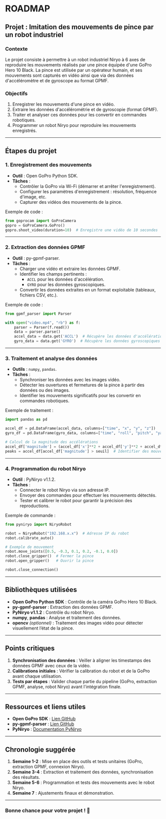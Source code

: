 # ROADMAP

## Projet : Imitation des mouvements de pince par un robot industriel

### Contexte
Le projet consiste à permettre à un robot industriel Niryo à 6 axes de reproduire les mouvements réalisés par une pince équipée d'une GoPro Hero 10 Black. La pince est utilisée par un opérateur humain, et ses mouvements sont capturés en vidéo ainsi que via des données d'accéléromètre et de gyroscope au format GPMF.

### Objectifs
1. Enregistrer les mouvements d'une pince en vidéo.
2. Extraire les données d'accélérométrie et de gyroscopie (format GPMF).
3. Traiter et analyser ces données pour les convertir en commandes robotiques.
4. Programmer un robot Niryo pour reproduire les mouvements enregistrés.

---

## Étapes du projet

### 1. **Enregistrement des mouvements**
- **Outil** : Open GoPro Python SDK.
- **Tâches** :
  - Contrôler la GoPro via Wi-Fi (démarrer et arrêter l'enregistrement).
  - Configurer les paramètres d'enregistrement : résolution, fréquence d'image, etc.
  - Capturer des vidéos des mouvements de la pince.

Exemple de code :
```python
from goprocam import GoProCamera
gopro = GoProCamera.GoPro()
gopro.shoot_video(duration=10)  # Enregistre une vidéo de 10 secondes
```

---

### 2. **Extraction des données GPMF**
- **Outil** : py-gpmf-parser.
- **Tâches** :
  - Charger une vidéo et extraire les données GPMF.
  - Identifier les champs pertinents :
    - `ACCL` pour les données d'accélération.
    - `GYRO` pour les données gyroscopiques.
  - Convertir les données extraites en un format exploitable (tableaux, fichiers CSV, etc.).

Exemple de code :
```python
from gpmf_parser import Parser

with open("video.mp4", "rb") as f:
    parser = Parser(f.read())
    data = parser.parse()
    accel_data = data.get('ACCL')  # Récupère les données d'accélération
    gyro_data = data.get('GYRO')  # Récupère les données gyroscopiques
```

---

### 3. **Traitement et analyse des données**
- **Outils** : `numpy`, `pandas`.
- **Tâches** :
  - Synchroniser les données avec les images vidéo.
  - Détecter les ouvertures et fermetures de la pince à partir des données ou des images.
  - Identifier les mouvements significatifs pour les convertir en commandes robotiques.

Exemple de traitement :
```python
import pandas as pd

accel_df = pd.DataFrame(accel_data, columns=["time", "x", "y", "z"])
gyro_df = pd.DataFrame(gyro_data, columns=["time", "roll", "pitch", "yaw"])

# Calcul de la magnitude des accélérations
accel_df['magnitude'] = (accel_df['x']**2 + accel_df['y']**2 + accel_df['z']**2)**0.5
peaks = accel_df[accel_df['magnitude'] > seuil]  # Identifier des mouvements importants
```

---

### 4. **Programmation du robot Niryo**
- **Outil** : PyNiryo v1.1.2.
- **Tâches** :
  - Connecter le robot Niryo via son adresse IP.
  - Envoyer des commandes pour effectuer les mouvements détectés.
  - Tester et calibrer le robot pour garantir la précision des reproductions.

Exemple de commande :
```python
from pyniryo import NiryoRobot

robot = NiryoRobot("192.168.x.x")  # Adresse IP du robot
robot.calibrate_auto()

# Exemple de mouvement
robot.move_joints([0.5, -0.3, 0.1, 0.2, -0.1, 0.0])
robot.close_gripper()  # Fermer la pince
robot.open_gripper()   # Ouvrir la pince

robot.close_connection()
```

---

## Bibliothèques utilisées
- **Open GoPro Python SDK** : Contrôle de la caméra GoPro Hero 10 Black.
- **py-gpmf-parser** : Extraction des données GPMF.
- **PyNiryo v1.1.2** : Contrôle du robot Niryo.
- **numpy**, **pandas** : Analyse et traitement des données.
- **opencv** *(optionnel)* : Traitement des images vidéo pour détecter visuellement l’état de la pince.

---

## Points critiques
1. **Synchronisation des données** : Veiller à aligner les timestamps des données GPMF avec ceux de la vidéo.
2. **Calibrations initiales** : Vérifier la calibration du robot et de la GoPro avant chaque utilisation.
3. **Tests par étapes** : Valider chaque partie du pipeline (GoPro, extraction GPMF, analyse, robot Niryo) avant l'intégration finale.

---

## Ressources et liens utiles
- **Open GoPro SDK** : [Lien GitHub](https://github.com/gopro/OpenGoPro/tree/main/demos/python/sdk_wireless_camera_control)
- **py-gpmf-parser** : [Lien GitHub](https://github.com/urbste/py-gpmf-parser)
- **PyNiryo** : [Documentation PyNiryo](https://pyniryo.readthedocs.io)

---

## Chronologie suggérée
1. **Semaine 1-2** : Mise en place des outils et tests unitaires (GoPro, extraction GPMF, connexion Niryo).
2. **Semaine 3-4** : Extraction et traitement des données, synchronisation des résultats.
3. **Semaine 5-6** : Programmation et tests des mouvements avec le robot Niryo.
4. **Semaine 7** : Ajustements finaux et démonstration.

---

### Bonne chance pour votre projet ! 🚀
